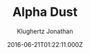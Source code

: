 ---
title: Alpha Dust
github: https://github.com/klugjo/hexo-theme-alpha-dust
demo: https://www.codeblocq.com/assets/projects/hexo-theme-alpha-dust/
author: Klughertz Jonathan
ssg:
  - Hexo
cms:
  - Markdown
date: 2016-06-21T01:22:11.000Z
description: 🌠 Original Futuristic Hexo Theme
draft: true
publish_date: '2016-06-21T01:22:11Z'
update_date: '2020-08-21T20:30:11Z'
github_star: 297
github_fork: 97
---